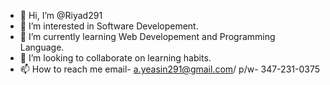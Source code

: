 - 👋 Hi, I’m @Riyad291
- 👀 I’m interested in Software Developement.  
- 🌱 I’m currently learning Web Developement and Programming Language.
- 💞️ I’m looking to collaborate on learning habits.
- 📫 How to reach me email- a.yeasin291@gmail.com/ p/w- 347-231-0375

<!---
Riyad291/Riyad291 is a ✨ special ✨ repository because its `README.md` (this file) appears on your GitHub profile.
You can click the Preview link to take a look at your changes.
--->
